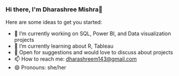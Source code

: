 ### Hi there, I'm Dharashree Mishra👋


Here are some ideas to get you started:

- 🔭 I’m currently working on SQL, Power BI, and Data visualization projects
- 🌱 I’m currently learning about R, Tableau
- 💬 Open for suggestions and would love to discuss about projects
- 📫 How to reach me: dharashreem143@gmail.com
- 😄 Pronouns: she/her

